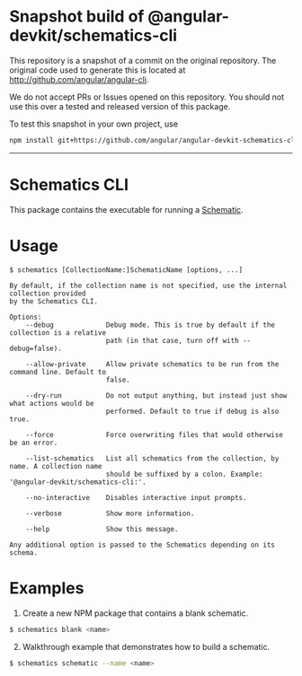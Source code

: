 
# Snapshot build of @angular-devkit/schematics-cli

This repository is a snapshot of a commit on the original repository. The original code used to
generate this is located at http://github.com/angular/angular-cli.

We do not accept PRs or Issues opened on this repository. You should not use this over a tested and
released version of this package.

To test this snapshot in your own project, use

```bash
npm install git+https://github.com/angular/angular-devkit-schematics-cli-builds.git
```

----
# Schematics CLI

This package contains the executable for running a [Schematic](/packages/angular_devkit/schematics/README.md).

# Usage

```
$ schematics [CollectionName:]SchematicName [options, ...]

By default, if the collection name is not specified, use the internal collection provided
by the Schematics CLI.

Options:
    --debug             Debug mode. This is true by default if the collection is a relative
                        path (in that case, turn off with --debug=false).

    --allow-private     Allow private schematics to be run from the command line. Default to
                        false.

    --dry-run           Do not output anything, but instead just show what actions would be
                        performed. Default to true if debug is also true.

    --force             Force overwriting files that would otherwise be an error.

    --list-schematics   List all schematics from the collection, by name. A collection name
                        should be suffixed by a colon. Example: '@angular-devkit/schematics-cli:'.

    --no-interactive    Disables interactive input prompts.

    --verbose           Show more information.

    --help              Show this message.

Any additional option is passed to the Schematics depending on its schema.
```

# Examples

1. Create a new NPM package that contains a blank schematic.

```sh
$ schematics blank <name>
```

2. Walkthrough example that demonstrates how to build a schematic.

```sh
$ schematics schematic --name <name>
```
